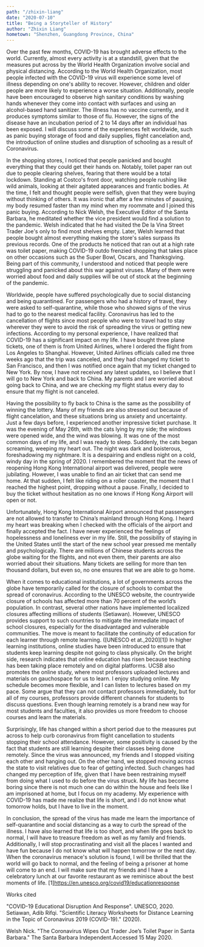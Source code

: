 ```yaml
---
path: "/zhixin-liang"
date: "2020-07-10"
title: "Being a Storyteller of History"
author: "Zhixin Liang"
hometown: "Shenzhen, Guangdong Province, China"
---
```

Over the past few months, COVID-19 has brought adverse effects to the world. Currently, almost every activity is at a standstill, given that the measures put across by the World Health Organization involve social and physical distancing. According to the World Health Organization, most people infected with the COVID-19 virus will experience some level of illness depending on one's ability to recover. However, children and older people are more likely to experience a worse situation. Additionally, people have been encouraged to observe high sanitary conditions by washing hands whenever they come into contact with surfaces and using an alcohol-based hand sanitizer. The illness has no vaccine currently, and it produces symptoms similar to those of flu. However, the signs of the disease have an incubation period of 2 to 14 days after an individual has been exposed. I will discuss some of the experiences felt worldwide, such as panic buying storage of food and daily supplies, flight cancelation and, the introduction of online studies and disruption of schooling as a result of Coronavirus.

In the shopping stores, I noticed that people panicked and bought everything that they could get their hands on. Notably, toilet paper ran out due to people clearing shelves, fearing that there would be a total lockdown. Standing at Costco's front door, watching people rushing like wild animals, looking at their agitated appearances and frantic bodies. At the time, I felt and thought people were selfish, given that they were buying without thinking of others. It was ironic that after a few minutes of pausing, my body resumed faster than my mind when my roommate and I joined this panic buying. According to Nick Welsh, the Executive Editor of the Santa Barbara, he meditated whether the vice president would find a solution to the pandemic. Welsh indicated that he had visited the De la Vina Street Trader Joe's only to find most shelves empty. Later, Welsh learned that people bought almost everything making the store's sales surpass its previous records. One of the products he noticed that ran out at a high rate was toilet paper, making COVID-19 outdo frenzied shopping that takes place on other occasions such as the Super Bowl, Oscars, and Thanksgiving. Being part of this community, I understood and noticed that people were struggling and panicked about this war against viruses. Many of them were worried about food and daily supplies will be out of stock at the beginning of the pandemic.

Worldwide, people have suffered psychologically due to social distancing and being quarantined. For passengers who had a history of travel, they were asked to self-quarantine, while those who showed signs of the virus had to go to the nearest medical facility. Coronavirus has led to the cancellation of flights since most people who were to travel had to stay wherever they were to avoid the risk of spreading the virus or getting new infections. According to my personal experience, I have realized that COVID-19 has a significant impact on my life. I have bought three plane tickets, one of them is from United Airlines, where I ordered the flight from Los Angeles to Shanghai. However, United Airlines officials called me three weeks ago that the trip was canceled, and they had changed my ticket to San Francisco, and then I was notified once again that my ticket changed to New York. By now, I have not received any latest updates, so I believe that I will go to New York and back to China. My parents and I are worried about going back to China, and we are checking my flight status every day to ensure that my flight is not canceled. 

Having the possibility to fly back to China is the same as the possibility of winning the lottery. Many of my friends are also stressed out because of flight cancelation, and these situations bring us anxiety and uncertainty. Just a few days before, I experienced another impressive ticket purchase. It was the evening of May 26th, with the cats lying by my side; the windows were opened wide, and the wind was blowing. It was one of the most common days of my life, and I was ready to sleep. Suddenly, the cats began screaming, weeping my heart out. The night was dark and boisterous, foreshadowing my nightmare. It is a despairing and endless night on a cold, windy day in the spring of 2020. I remembered the moment that the news of reopening Hong Kong International airport was delivered, people were jubilating. However, I was unable to find an air ticket that can send me home. At that sudden, I felt like riding on a roller coaster, the moment that I reached the highest point, dropping without a pause. Finally, I decided to buy the ticket without hesitation as no one knows if Hong Kong Airport will open or not. 

Unfortunately, Hong Kong International Airport announced that passengers are not allowed to transfer to China’s mainland through Hong Kong. I heard my heart was breaking when I checked with the officials of the airport and finally accepted the fact. I have never experienced the feelings of hopelessness and loneliness ever in my life. Still, the possibility of staying in the United States until the start of the new school year pressed me mentally and psychologically. There are millions of Chinese students across the globe waiting for the flights, and not even them, their parents are also worried about their situations. Many tickets are selling for more than ten thousand dollars, but even so, no one ensures that we are able to go home. 

When it comes to educational institutions, a lot of governments across the globe have temporarily called for the closure of schools to combat the spread of coronavirus. According to the UNESCO website, the countrywide closure of schools has affected more than 70 percent of the world’s population. In contrast, several other nations have implemented localized closures affecting millions of students (Setiawan). However, UNESCO provides support to such countries to mitigate the immediate impact of school closures, especially for the disadvantaged and vulnerable communities. The move is meant to facilitate the continuity of education for each learner through remote learning. ([UNESCO et at.,2020][1]) In higher learning institutions, online studies have been introduced to ensure that students keep learning despite not going to class physically. On the bright side, research indicates that online education has risen because teaching has been taking place remotely and on digital platforms. UCSB also promotes the online study, where most professors uploaded lectures and materials on gauchospace for us to learn. I enjoy studying online. My schedule becomes more flexible, and I can listen to lectures based on my pace. Some argue that they can not contact professors immediately, but for all of my courses, professors provide different channels for students to discuss questions. Even though learning remotely is a brand new way for most students and faculties, it also provides us more freedom to choose courses and learn the materials.

Surprisingly, life has changed within a short period due to the measures put across to help curb coronavirus from flight cancellation to students stopping their school attendance. However, some positivity is caused by the fact that students are still learning despite their classes being done remotely. Since the virus was announced, my friends and I stopped visiting each other and hanging out. On the other hand, we stopped moving across the state to visit relatives due to fear of getting infected. Such changes had changed my perception of life, given that I have been restraining myself from doing what I used to do before the virus struck. My life has become boring since there is not much one can do within the house and feels like I am imprisoned at home, but I focus on my academy. My experience with COVID-19 has made me realize that life is short, and I do not know what tomorrow holds, but I have to live in the moment.

In conclusion, the spread of the virus has made me learn the importance of self-quarantine and social distancing as a way to curb the spread of the illness. I have also learned that life is too short, and when life goes back to normal, I will have to treasure freedom as well as my family and friends. Additionally, I will stop procrastinating and visit all the places I wanted and have fun because I do not know what will happen tomorrow or the next day. When the coronavirus menace's solution is found, I will be thrilled that the world will go back to normal, and the feeling of being a prisoner at home will come to an end. I will make sure that my friends and I have a celebratory lunch at our favorite restaurant as we reminisce about the best moments of life.
[1]https://en.unesco.org/covid19/educationresponse
 
Works cited

"COVID-19 Educational Disruption And Response". UNESCO, 2020.
Setiawan, Adib Rifqi. "Scientific Literacy Worksheets for Distance Learning in the Topic of Coronavirus 2019 (COVID-19)." (2020).

Welsh Nick. "The Coronavirus Wipes Out Trader Joe’s Toilet Paper in Santa Barbara." The Santa Barbara Independent.Accessed 15 May 2020.
